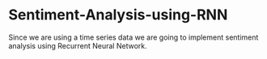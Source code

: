 # Sentiment-Analysis-using-RNN
Since we are using a time series data we are going to implement sentiment analysis using Recurrent Neural Network.
